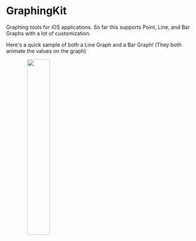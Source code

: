 # GraphingKit
Graphing tools for iOS applications. So far this supports Point, Line, and Bar Graphs with a lot of customization.

Here's a quick sample of both a Line Graph and a Bar Graph! (They both animate the values on the graph)

<img src="https://raw.githubusercontent.com/grago1999/GraphingKit/master/gksample.jpg" width=35% style="text-align: center;">
